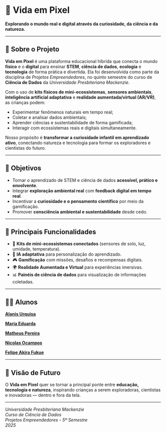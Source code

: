 # 🌱 Vida em Pixel  
**Explorando o mundo real e digital através da curiosidade, da ciência e da natureza.**

---

## 🧩 Sobre o Projeto

**Vida em Pixel** é uma plataforma educacional híbrida que conecta o mundo **físico** e o **digital** para ensinar **STEM**, **ciência de dados**, **ecologia** e **tecnologia** de forma prática e divertida.
Ela foi desenvolvida como parte da disciplina de *Projetos Empreendedores*, no quinto semestre do curso de **Ciência de Dados** da *Universidade Presbiteriana Mackenzie*.

Com o uso de **kits físicos de mini-ecossistemas**, **sensores ambientais**, **inteligência artificial adaptativa** e **realidade aumentada/virtual (AR/VR)**, as crianças podem:
- Experimentar fenômenos naturais em tempo real;  
- Coletar e analisar dados ambientais;  
- Aprender ciências e sustentabilidade de forma gamificada;  
- Interagir com ecossistemas reais e digitais simultaneamente.  

Nosso propósito é **transformar a curiosidade infantil em aprendizado ativo**, conectando natureza e tecnologia para formar os exploradores e cientistas do futuro.

---

## 🚀 Objetivos

- Tornar o aprendizado de STEM e ciência de dados **acessível, prático e envolvente**.  
- Integrar **exploração ambiental real** com **feedback digital em tempo real**.  
- Incentivar a **curiosidade e o pensamento científico** por meio da gamificação.  
- Promover **consciência ambiental e sustentabilidade** desde cedo.  

---

## 🧠 Principais Funcionalidades

- 🌿 **Kits de mini-ecossistemas conectados** (sensores de solo, luz, umidade, temperatura).  
- 🤖 **IA adaptativa** para personalização do aprendizado.  
- 🎮 **Gamificação** com missões, desafios e recompensas digitais.  
- 🌍 **Realidade Aumentada e Virtual** para experiências imersivas.  
- 📊 **Painéis de ciência de dados** para visualização de informações coletadas.  

---

## 🧑‍💻 Alunos

**⁠[Alanis Urquisa](https://br.linkedin.com/in/alanis-urquisa)**

**[Maria Eduarda](https://www.linkedin.com/in/maria-eduarda-538233231/)**

**⁠[Matheus Pereira](https://br.linkedin.com/in/matheus-fortunato-720a56104)**

**[Nicolas Ocampos](https://br.linkedin.com/in/nicolas-ocampos-10b7ba21a)**

**[Felipe Akira Fukue](https://www.linkedin.com/in/felipeakirafukue/)**

---

## 🧭 Visão de Futuro

O **Vida em Pixel** quer se tornar a principal ponte entre **educação, tecnologia e natureza**, inspirando crianças a serem exploradoras, cientistas e inovadoras — dentro e fora da tela.

---
*Universidade Presbiteriana Mackenzie*  
*Curso de Ciência de Dados*  
*Projetos Empreendedores - 5º Semestre*  
*2025*

